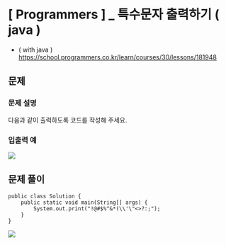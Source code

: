 # [ Programmers ] _ 특수문자 출력하기 ( java )

- ( with java )
https://school.programmers.co.kr/learn/courses/30/lessons/181948
## 문제 
### 문제 설명
다음과 같이 출력하도록 코드를 작성해 주세요.

### 입출력 예
![](https://i.imgur.com/hB6wbuc.png)








## 문제 풀이
```
public class Solution {
    public static void main(String[] args) {
        System.out.print("!@#$%^&*(\\'\"<>?:;");
    }
}
```

![](https://i.imgur.com/0ODOoTU.png)

